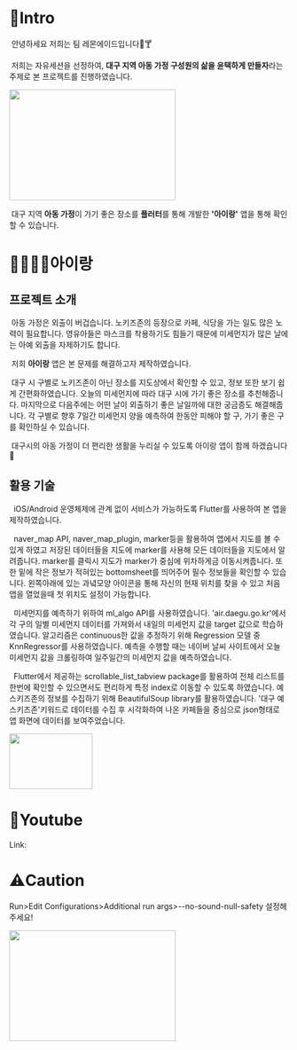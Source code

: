 # 🫡Intro
&nbsp;안녕하세요 저희는 팀 레몬에이드입니다🍋🍸 

&nbsp;저희는 자유세션을 선정하여, **대구 지역 아동 가정 구성원의 삶을 윤택하게 만들자**라는 주제로 본 프로젝트를 진행하였습니다.

<img src="https://user-images.githubusercontent.com/70834586/192095122-64d4ba1c-3fd9-419a-8f14-ad5e4450b0bf.png" width="300" height="200">

 &nbsp;대구 지역 **아동 가정**이 가기 좋은 장소를 **플러터**를 통해 개발한 **'아이랑'** 앱을 통해 확인할 수 있습니다. 
 
# 👨‍👩‍👧‍👦아이랑
## 프로젝트 소개
&nbsp;아동 가정은 외출이 버겁습니다. 노키즈존의 등장으로 카페, 식당을 가는 일도 많은 노력이 필요합니다. 영유아들은 마스크를 착용하기도 힘들기 때문에 미세먼지가 많은 날에는 아예 외출을 자제하기도 합니다.
  
&nbsp;저희 **아이랑** 앱은 본 문제를 해결하고자 제작하였습니다. 
 
&nbsp;대구 시 구별로 노키즈존이 아닌 장소를 지도상에서 확인할 수 있고, 정보 또한 보기 쉽게 간편화하였습니다. 오늘의 미세먼지에 따라 대구 시에 가기 좋은 장소를 추천해줍니다. 마지막으로 다음주에는 어떤 날이 외출하기 좋은 날일까에 대한 궁금증도 해결해줍니다. 각 구별로 향후 7일간 미세먼지 양을 예측하여 한동안 피해야 할 구, 가기 좋은 구를 확인하실 수 있습니다.
  
&nbsp;대구시의 아동 가정이 더 편리한 생활을 누리실 수 있도록 아이랑 앱이 함께 하겠습니다🤝

## 활용 기술
&nbsp; iOS/Android 운영체제에 관계 없이 서비스가 가능하도록 Flutter를 사용하여 본 앱을 제작하였습니다.

&nbsp; naver_map API, naver_map_plugin, marker등을 활용하여 앱에서 지도를 볼 수 있게 하였고 저장된 데이터들을 지도에 marker를 사용해 모든 데이터들을 지도에서 알려줍니다. marker를 클릭시 지도가 marker가 중심에 위차하게금 이동시켜줍니다. 또한 밑에 작은 정보가 적혀있는 bottomsheet를 띄어주어 필수 정보들을 확인할 수 있습니다. 왼쪽아래에 있는 과녘모양 아이콘을 통해 자신의 현재 위치를 찾을 수 있고 처음 앱을 열었을때 첫 위치도 설정이 가능합니다.

&nbsp; 미세먼지를 예측하기 위하여 ml_algo API를 사용하였습니다. 'air.daegu.go.kr'에서 각 구의 일별 미세먼지 데이터를 가져와서 내일의 미세먼지 값을 target 값으로 학습하였습니다. 알고리즘은 continuous한 값을 추정하기 위해 Regression 모델 중 KnnRegressor를 사용하였습니다. 예측을 수행할 때는 네이버 날씨 사이트에서 오늘 미세먼지 값을 크롤링하여 일주일간의 미세먼지 값을 예측하였습니다.

&nbsp; Flutter에서 제공하는 scrollable_list_tabview package를 활용하여 전체 리스트를 한번에 확인할 수 있으면서도 편리하게 특정 index로 이동할 수 있도록 하였습니다.
예스키즈존의 정보를 수집하기 위해 BeautifulSoup library를 활용하였습니다. '대구 예스키즈존'키워드로 데이터를 수집 후 시각화하여 나온 카페들을 중심으로 json형태로 앱 화면에 데이터를 보여주었습니다.

<img src="https://user-images.githubusercontent.com/87708291/192111825-2b1d21d8-29b2-4ce2-8647-dd342a394a42.png" width="150" height="100">


# 🎥Youtube
Link: 

# ⚠️Caution
Run>Edit Configurations>Additional run args>--no-sound-null-safety 설정해주세요!

<img src="https://user-images.githubusercontent.com/70834586/192093388-60e8c759-ae4c-4233-a630-772c967cdcb9.png" width="300" height="200">
